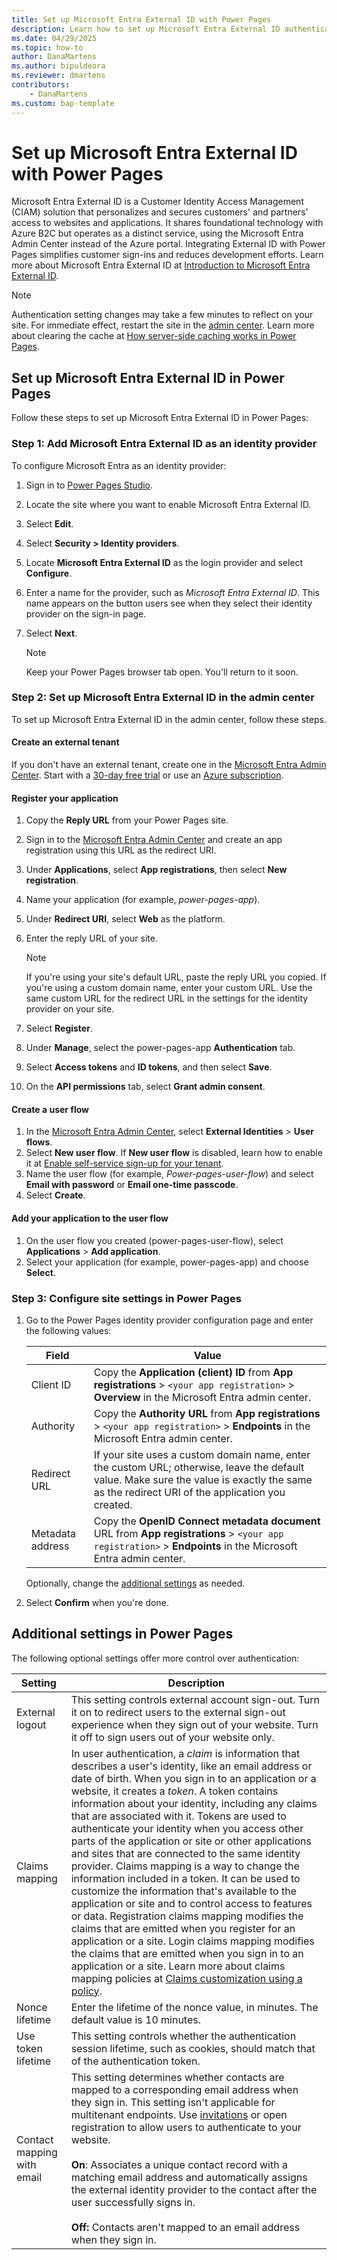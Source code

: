 ```yaml
---
title: Set up Microsoft Entra External ID with Power Pages
description: Learn how to set up Microsoft Entra External ID authentication for sites created with Power Pages.
ms.date: 04/29/2025
ms.topic: how-to
author: DanaMartens
ms.author: bipuldeora
ms.reviewer: dmartens
contributors:
    - DanaMartens
ms.custom: bap-template
---
```


# Set up Microsoft Entra External ID with Power Pages

Microsoft Entra External ID is a Customer Identity Access Management (CIAM) solution that personalizes and secures customers' and partners' access to websites and applications. It shares foundational technology with Azure B2C but operates as a distinct service, using the Microsoft Entra Admin Center instead of the Azure portal. Integrating External ID with Power Pages simplifies customer sign-ins and reduces development efforts. Learn more about Microsoft Entra External ID at [Introduction to Microsoft Entra External ID](/entra/external-id/external-identities-overview).

> [!NOTE]
> Authentication setting changes may take a few minutes to reflect on your site. For immediate effect, restart the site in the [admin center](../../admin/admin-overview.md). Learn more about clearing the cache at [How server-side caching works in Power Pages](../../admin/clear-server-side-cache.md).

## Set up Microsoft Entra External ID in Power Pages

Follow these steps to set up Microsoft Entra External ID in Power Pages:

### Step 1: Add Microsoft Entra External ID as an identity provider

To configure Microsoft Entra as an identity provider:

1. Sign in to [Power Pages Studio](https://make.powerpages.microsoft.com).
1. Locate the site where you want to enable Microsoft Entra External ID.
1. Select **Edit**.
1. Select **Security > Identity providers**.
1. Locate **Microsoft Entra External ID** as the login provider and select **Configure**.
1. Enter a name for the provider, such as *Microsoft Entra External ID*. This name appears on the button users see when they select their identity provider on the sign-in page.
1. Select **Next**.

    > [!NOTE]
    > Keep your Power Pages browser tab open. You'll return to it soon.

### Step 2: Set up Microsoft Entra External ID in the admin center

To set up Microsoft Entra External ID in the admin center, follow these steps.

#### Create an external tenant

If you don't have an external tenant, create one in the [Microsoft Entra Admin Center](https://entra.microsoft.com/#home). Start with a [30-day free trial](/entra/external-id/customers/quickstart-trial-setup) or use an [Azure subscription](/entra/external-id/customers/quickstart-tenant-setup).

#### Register your application

1. Copy the **Reply URL** from your Power Pages site.
1. Sign in to the [Microsoft Entra Admin Center](https://entra.microsoft.com/#home) and create an app registration using this URL as the redirect URI.
1. Under **Applications**, select **App registrations**, then select **New registration**.
1. Name your application (for example, *power-pages-app*).
1. Under **Redirect URI**, select **Web** as the platform.
1. Enter the reply URL of your site.

    > [!NOTE]
    > If you're using your site's default URL, paste the reply URL you copied. If you're using a custom domain name, enter your custom URL. Use the same custom URL for the redirect URL in the settings for the identity provider on your site.

1. Select **Register**.
1. Under **Manage**, select the power-pages-app **Authentication** tab.
1. Select **Access tokens** and **ID tokens**, and then select **Save**.
1. On the **API permissions** tab, select **Grant admin consent**.

#### Create a user flow

1. In the [Microsoft Entra Admin Center](https://entra.microsoft.com/#home), select **External Identities** > **User flows**.
1. Select **New user flow**. If **New user flow** is disabled, learn how to enable it at [Enable self-service sign-up for your tenant](/entra/external-id/self-service-sign-up-user-flow#enable-self-service-sign-up-for-your-tenant).
1. Name the user flow (for example, *Power-pages-user-flow*) and select **Email with password** or **Email one-time passcode**.
1. Select **Create**.

#### Add your application to the user flow

1. On the user flow you created (power-pages-user-flow), select **Applications** > **Add application**.
1. Select your application (for example, power-pages-app) and choose **Select**.  

### Step 3: Configure site settings in Power Pages

1. Go to the Power Pages identity provider configuration page and enter the following values:

    | Field              | Value                                                                                                                      |
    |--------------------|----------------------------------------------------------------------------------------------------------------------------------|
    | Client ID      | Copy the **Application (client) ID** from **App registrations** > `<your app registration>` > **Overview** in the Microsoft Entra admin center. |
    | Authority     | Copy the **Authority URL** from **App registrations** > `<your app registration>` > **Endpoints** in the Microsoft Entra admin center.           |
    | Redirect URL   | If your site uses a custom domain name, enter the custom URL; otherwise, leave the default value. Make sure the value is exactly the same as the redirect URI of the application you created. |
    | Metadata address | Copy the **OpenID Connect metadata document** URL from **App registrations** > `<your app registration>` > **Endpoints** in the Microsoft Entra admin center. |

    Optionally, change the [additional settings](#additional-settings-in-power-pages) as needed.

1. Select **Confirm** when you're done.

## Additional settings in Power Pages

The following optional settings offer more control over authentication:

| Setting                  | Description                                                                 |
|--------------------------|-----------------------------------------------------------------------------|
| External logout          | This setting controls external account sign-out. Turn it on to redirect users to the external sign-out experience when they sign out of your website. Turn it off to sign users out of your website only.                         |
| Claims mapping           | In user authentication, a *claim* is information that describes a user's identity, like an email address or date of birth. When you sign in to an application or a website, it creates a *token*. A token contains information about your identity, including any claims that are associated with it. Tokens are used to authenticate your identity when you access other parts of the application or site or other applications and sites that are connected to the same identity provider. Claims mapping is a way to change the information included in a token. It can be used to customize the information that's available to the application or site and to control access to features or data. Registration claims mapping modifies the claims that are emitted when you register for an application or a site. Login claims mapping modifies the claims that are emitted when you sign in to an application or a site. Learn more about claims mapping policies at [Claims customization using a policy](/entra/identity-platform/reference-claims-customization).       |
| Nonce lifetime           | Enter the lifetime of the nonce value, in minutes. The default value is 10 minutes.                        |
| Use token lifetime       | This setting controls whether the authentication session lifetime, such as cookies, should match that of the authentication token.            |
| Contact mapping with email | This setting determines whether contacts are mapped to a corresponding email address when they sign in. This setting isn't applicable for multitenant endpoints. Use [invitations](../invite-contacts.md) or open registration to allow users to authenticate to your website. </br></br>**On**: Associates a unique contact record with a matching email address and automatically assigns the external identity provider to the contact after the user successfully signs in. </br></br>**Off:** Contacts aren't mapped to an email address when they sign in. |
